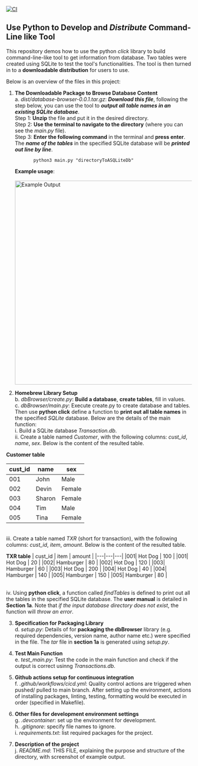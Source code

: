 [![CI](https://github.com/nogibjj/SQLite_YCLiu/actions/workflows/cicd.yml/badge.svg)](https://github.com/nogibjj/SQLite_YCLiu/actions/workflows/cicd.yml)
## Use Python to Develop and *Distribute* Command-Line like Tool

This repository demos how to use the python *click* library to build command-line-like tool to get information from database. Two tables were created using SQLite to test the tool's functionalities. The tool is then turned in to a **downloadable distribution** for users to use.

Below is an overview of the files in this project:

1. **The Downloadable Package to Browse Database Content**
   <br> a. _dist/database-browser-0.0.1.tar.gz_: ***Download this file***, following the step below, you can use the tool to ***output all table names in an existing SQLite database***.
   <br> Step 1: **Unzip** the file and put it in the desired directory.
   <br> Step 2: **Use the terminal to navigate to the directory** (where you can see the *main.py* file).
   <br> Step 3: **Enter the following command** in the terminal and **press enter**. The ***name of the tables*** in the specified SQLite database will be ***printed out line by line***.
   ```
          python3 main.py "directoryToASQLiteDb"
   ```

   **Example usage**:<br>
   <br> <img width="552" alt="Example Output" src="https://github.com/nogibjj/CLItool_YCLiu/assets/46064664/79a87923-1f44-46ca-96ed-4e9282f45838">
   
2. **Homebrew Library Setup**
   <br>b. _dbBrowser/create.py_: **Build a database**, **create tables**, fill in values.
   <br>c. _dbBrowser/main.py_: Execute create.py to create database and tables. Then use **python click** define a function to **print out all table names** in the specified *SQLite* database. Below are the details of the main function:
<br>         i. Build a SQLite database _Transaction.db_.
<br>         ii. Create a table named *Customer*, with the following columns: *cust_id*, *name*, *sex*. Below is the content of the resulted table.

**Customer table**

| cust_id | name | sex |
|---|---|---|
|001| John | Male |
|002| Devin | Female |
|003| Sharon | Female |
|004| Tim | Male | 
|005| Tina | Female |

<br>         iii. Create a table named *TXR* (short for transaction), with the following columns: *cust_id*, *item*, *amount*. Below is the content of the resulted table.

**TXR table**
| cust_id | item | amount |
|---|---|---|
|001| Hot Dog | 100 |
|001| Hot Dog | 20 |
|002| Hamburger | 80 |
|002| Hot Dog | 120 |
|003| Hamburger | 60 |
|003| Hot Dog | 200 |
|004| Hot Dog | 40 |
|004| Hamburger | 140 |
|005| Hamburger | 150 |
|005| Hamburger | 80 |

<br>         iv. Using **python click**, a function called *findTables* is defined to print out all the tables in the specified SQLite database. The **user manual** is detailed in **Section 1a**. Note that *if the input database directory does not exist*, the function will *throw an error*.
   
3. **Specification for Packaging Library**
  <br>d. *setup.py*: Details of for **packaging the dbBrowser** library (e.g. required dependencies, version name, author name etc.) were specified in the file. The *tar* file in **section 1a** is generated using *setup.py*.
4. **Test Main Function**
   <br>e. *test_main.py*: Test the code in the main function and check if the output is correct usinng *Transactions.db*.
5. **Github actions setup for continuous integration**
  <br>f. _.github/workflows/cicd.yml_: Quality control actions are triggered when pushed/ pulled to main branch. After setting up the environment, actions of installing packages, linting, testing, formatting would be executed in order (specified in Makefile). 

6. **Other files for development environment settings**
  <br>g. _.devcontainer_: set up the environment for development.
  <br>h. _.gitignore_: specify file names to ignore.
  <br>i. _requirements.txt_: list required packages for the project.

7. **Description of the project**
   <br>j. _README.md_: THIS FILE, explaining the purpose and structure of the directory, with screenshot of example output.


